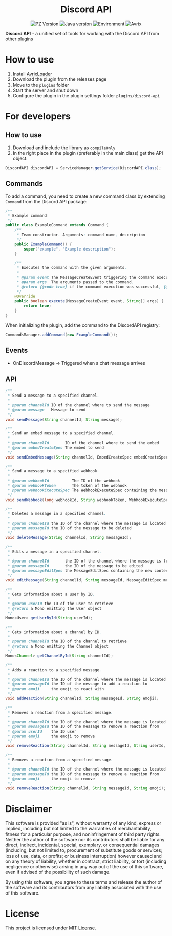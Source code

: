 <div align="center">
    <h1>Discord API</h1>
</div>

<p align="center">
    <img alt="PZ Version" src="https://img.shields.io/badge/Project_Zomboid-41.78.16-blue">
    <img alt="Java version" src="https://img.shields.io/badge/Java-17-orange">
    <img alt="Environment" src="https://img.shields.io/badge/Environment-client/server-green">
    <img alt="Avrix" src="https://img.shields.io/badge/AvrixLoader->=1.2.0-red">
</p>

**Discord API** - a unified set of tools for working with the Discord API from other plugins

# How to use

1) Install [AvrixLoader](https://github.com/Brov3r/Avrix)
2) Download the plugin from the releases page
2) Move to the `plugins` folder
3) Start the server and shut down
4) Configure the plugin in the plugin settings folder `plugins/discord-api`

# For developers

## How to use

1) Download and include the library as `compileOnly`
2) In the right place in the plugin (preferably in the main class) get the API object:

```java
DiscordAPI discordAPI = ServiceManager.getService(DiscordAPI.class);
```

## Commands

To add a command, you need to create a new command class by extending `Command` from the Discord API package:

```java
/**
 * Example command
 */
public class ExampleCommand extends Command {
    /**
     * Team constructor. Arguments: command name, description
     */
    public ExampleCommand() {
        super("example", "Example description");
    }

    /**
     * Executes the command with the given arguments.
     *
     * @param event The MessageCreateEvent triggering the command execution.
     * @param args  The arguments passed to the command.
     * @return {@code true} if the command execution was successful, {@code false} otherwise.
     */
    @Override
    public boolean execute(MessageCreateEvent event, String[] args) {
        return true;
    }
}
```

When initializing the plugin, add the command to the DiscordAPI registry:

```java
CommandsManager.addCommand(new ExampleCommand());
```

## Events

- OnDiscordMessage -> Triggered when a chat message arrives

## API

```java
/**
 * Send a message to a specified channel.
 *
 * @param channelId ID of the channel where to send the message
 * @param message   Message to send
 */
void sendMessage(String channelId, String message);

/**
 * Send an embed message to a specified channel.
 *
 * @param channelId       ID of the channel where to send the embed
 * @param embedCreateSpec The embed to send
 */
void sendEmbedMessage(String channelId, EmbedCreateSpec embedCreateSpec);

/**
 * Send a message to a specified webhook.
 *
 * @param webhookId          The ID of the webhook
 * @param webhookToken       The token of the webhook
 * @param webhookExecuteSpec The WebhookExecuteSpec containing the message or embed to send
 */
void sendWebhook(long webhookId, String webhookToken, WebhookExecuteSpec webhookExecuteSpec);

/**
 * Deletes a message in a specified channel.
 *
 * @param channelId the ID of the channel where the message is located
 * @param messageId the ID of the message to be deleted
 */
void deleteMessage(String channelId, String messageId);

/**
 * Edits a message in a specified channel.
 *
 * @param channelId       the ID of the channel where the message is located
 * @param messageId       the ID of the message to be edited
 * @param messageEditSpec the MessageEditSpec containing the new content or embed for the message
 */
void editMessage(String channelId, String messageId, MessageEditSpec messageEditSpec);

/**
 * Gets information about a user by ID.
 *
 * @param userId the ID of the user to retrieve
 * @return a Mono emitting the User object
 */
Mono<User> getUserById(String userId);

/**
 * Gets information about a channel by ID.
 *
 * @param channelId the ID of the channel to retrieve
 * @return a Mono emitting the Channel object
 */
Mono<Channel> getChannelById(String channelId);

/**
 * Adds a reaction to a specified message.
 *
 * @param channelId the ID of the channel where the message is located
 * @param messageId the ID of the message to add a reaction to
 * @param emoji     the emoji to react with
 */
void addReaction(String channelId, String messageId, String emoji);

/**
 * Removes a reaction from a specified message.
 *
 * @param channelId the ID of the channel where the message is located
 * @param messageId the ID of the message to remove a reaction from
 * @param userId    the ID user
 * @param emoji     the emoji to remove
 */
void removeReaction(String channelId, String messageId, String userId, String emoji);

/**
 * Removes a reaction from a specified message.
 *
 * @param channelId the ID of the channel where the message is located
 * @param messageId the ID of the message to remove a reaction from
 * @param emoji     the emoji to remove
 */
void removeReaction(String channelId, String messageId, String emoji);
```

# Disclaimer

This software is provided "as is", without warranty of any kind, express or implied, including but not limited to the
warranties of merchantability, fitness for a particular purpose, and noninfringement of third party rights. Neither the
author of the software nor its contributors shall be liable for any direct, indirect, incidental, special, exemplary, or
consequential damages (including, but not limited to, procurement of substitute goods or services; loss of use, data, or
profits; or business interruption) however caused and on any theory of liability, whether in contract, strict liability,
or tort (including negligence or otherwise) arising in any way out of the use of this software, even if advised of the
possibility of such damage.

By using this software, you agree to these terms and release the author of the software and its contributors from any
liability associated with the use of this software.

# License

This project is licensed under [MIT License](./LICENSE).